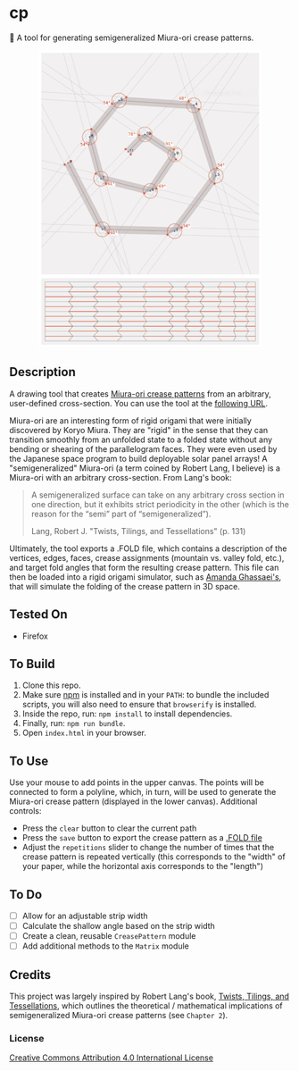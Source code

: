 # cp
📜 A tool for generating semigeneralized Miura-ori crease patterns.

<p align="center">
  <img src="https://github.com/mwalczyk/cp/blob/master/screenshots/screenshot.png" alt="screenshot" width="400" height="auto"/>
</p>

## Description
A drawing tool that creates [Miura-ori crease patterns](https://en.wikipedia.org/wiki/Miura_fold) from an arbitrary, user-defined cross-section. You can use the tool at the [following URL](https://mwalczyk.github.io/cp/).

Miura-ori are an interesting form of rigid origami that were initially discovered by Koryo Miura. They are "rigid" in the sense that they can transition smoothly from an unfolded state to a folded state without any bending or shearing of the parallelogram faces. They were even used by the Japanese space program to build deployable solar panel arrays! A "semigeneralized" Miura-ori (a term coined by Robert Lang, I believe) is a Miura-ori with an arbitrary cross-section. From Lang's book:

> A semigeneralized surface can take on any arbitrary cross section in one direction, but it exhibits strict periodicity in the other
(which is the reason  for the “semi” part of “semigeneralized”). 
>
> Lang, Robert J. "Twists, Tilings, and Tessellations" (p. 131)

Ultimately, the tool exports a .FOLD file, which contains a description of the vertices, edges, faces, crease assignments (mountain vs. valley fold, etc.), and target fold angles that form the resulting crease pattern. This file can then be loaded into a rigid origami simulator, such as [Amanda Ghassaei's](http://apps.amandaghassaei.com/OrigamiSimulator/), that will simulate the folding of the crease pattern in 3D space.

## Tested On
- Firefox

## To Build
1. Clone this repo.
2. Make sure [npm](https://www.npmjs.com/) is installed and in your `PATH`: to bundle the included scripts, you will also need to ensure that `browserify` is installed.
3. Inside the repo, run: `npm install` to install dependencies.
4. Finally, run: `npm run bundle`.
5. Open `index.html` in your browser.

## To Use
Use your mouse to add points in the upper canvas. The points will be connected to form a polyline, which, in turn, will be used to generate the Miura-ori crease pattern (displayed in the lower canvas). Additional controls:
- Press the `clear` button to clear the current path
- Press the `save` button to export the crease pattern as a [.FOLD file](https://github.com/edemaine/fold)
- Adjust the `repetitions` slider to change the number of times that the crease pattern is repeated vertically (this corresponds to the "width" of your paper, while the horizontal axis corresponds to the "length")

## To Do
- [ ] Allow for an adjustable strip width
- [ ] Calculate the shallow angle based on the strip width
- [ ] Create a clean, reusable `CreasePattern` module
- [ ] Add additional methods to the `Matrix` module

## Credits
This project was largely inspired by Robert Lang's book, [Twists, Tilings, and Tessellations](https://langorigami.com/publication/twists-tilings-and-tessellations-mathematical-methods-for-geometric-origami/), which outlines the theoretical / mathematical implications of semigeneralized Miura-ori crease patterns (see `Chapter 2`).

### License
[Creative Commons Attribution 4.0 International License](https://creativecommons.org/licenses/by/4.0/)

